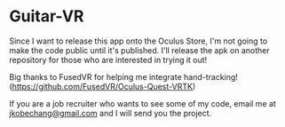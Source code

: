 # Guitar-VR

Since I want to release this app onto the Oculus Store, I'm not going to make the code public until it's published. I'll release the apk on another repository for those who are interested in trying it out! 

Big thanks to FusedVR for helping me integrate hand-tracking! (https://github.com/FusedVR/Oculus-Quest-VRTK)

If you are a job recruiter who wants to see some of my code, email me at jkobechang@gmail.com and I will send you the project. 
